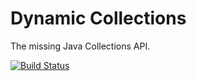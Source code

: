Dynamic Collections
===================

The missing Java Collections API.

[![Build Status](https://travis-ci.org/jnape/Dynamic-Collections.png?branch=master)](https://travis-ci.org/jnape/Dynamic-Collections)
